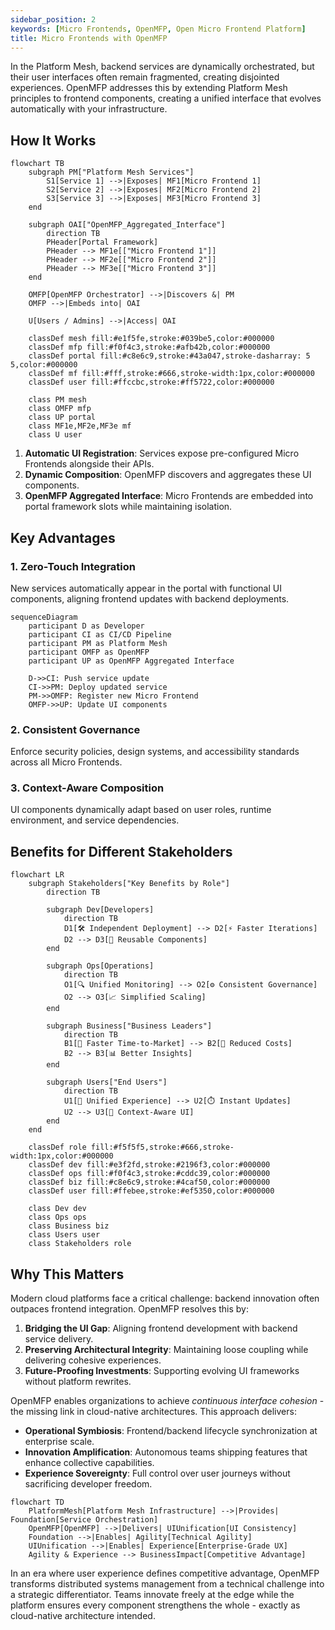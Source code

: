 ```yaml
---
sidebar_position: 2
keywords: [Micro Frontends, OpenMFP, Open Micro Frontend Platform]
title: Micro Frontends with OpenMFP
---
```


In the <Term>Platform Mesh</Term>, backend services are dynamically orchestrated, but their user interfaces often remain fragmented, creating disjointed experiences. <Project>OpenMFP</Project> addresses this by extending Platform Mesh principles to frontend components, creating a unified interface that evolves automatically with your infrastructure.

## How It Works

```mermaid
flowchart TB
    subgraph PM["Platform Mesh Services"]
        S1[Service 1] -->|Exposes| MF1[Micro Frontend 1]
        S2[Service 2] -->|Exposes| MF2[Micro Frontend 2]
        S3[Service 3] -->|Exposes| MF3[Micro Frontend 3]
    end

    subgraph OAI["OpenMFP_Aggregated_Interface"]
        direction TB
        PHeader[Portal Framework]
        PHeader --> MF1e[["Micro Frontend 1"]]
        PHeader --> MF2e[["Micro Frontend 2"]]
        PHeader --> MF3e[["Micro Frontend 3"]]
    end

    OMFP[OpenMFP Orchestrator] -->|Discovers &| PM
    OMFP -->|Embeds into| OAI

    U[Users / Admins] -->|Access| OAI

    classDef mesh fill:#e1f5fe,stroke:#039be5,color:#000000
    classDef mfp fill:#f0f4c3,stroke:#afb42b,color:#000000
    classDef portal fill:#c8e6c9,stroke:#43a047,stroke-dasharray: 5 5,color:#000000
    classDef mf fill:#fff,stroke:#666,stroke-width:1px,color:#000000
    classDef user fill:#ffccbc,stroke:#ff5722,color:#000000

    class PM mesh
    class OMFP mfp
    class UP portal
    class MF1e,MF2e,MF3e mf
    class U user
```

1. **Automatic UI Registration**: Services expose pre-configured Micro Frontends alongside their APIs.
2. **Dynamic Composition**: OpenMFP discovers and aggregates these UI components.
3. **OpenMFP Aggregated Interface**: Micro Frontends are embedded into portal framework slots while maintaining isolation.

## Key Advantages

### 1. Zero-Touch Integration
New services automatically appear in the portal with functional UI components, aligning frontend updates with backend deployments.

```mermaid
sequenceDiagram
    participant D as Developer
    participant CI as CI/CD Pipeline
    participant PM as Platform Mesh
    participant OMFP as OpenMFP
    participant UP as OpenMFP Aggregated Interface

    D->>CI: Push service update
    CI->>PM: Deploy updated service
    PM->>OMFP: Register new Micro Frontend
    OMFP->>UP: Update UI components
```

### 2. Consistent Governance
Enforce security policies, design systems, and accessibility standards across all Micro Frontends.

### 3. Context-Aware Composition
UI components dynamically adapt based on user roles, runtime environment, and service dependencies.

## Benefits for Different Stakeholders

```mermaid
flowchart LR
    subgraph Stakeholders["Key Benefits by Role"]
        direction TB

        subgraph Dev[Developers]
            direction TB
            D1[🛠️ Independent Deployment] --> D2[⚡ Faster Iterations]
            D2 --> D3[🧩 Reusable Components]
        end

        subgraph Ops[Operations]
            direction TB
            O1[🔍 Unified Monitoring] --> O2[⚙️ Consistent Governance]
            O2 --> O3[📈 Simplified Scaling]
        end

        subgraph Business["Business Leaders"]
            direction TB
            B1[🚀 Faster Time-to-Market] --> B2[💸 Reduced Costs]
            B2 --> B3[📊 Better Insights]
        end

        subgraph Users["End Users"]
            direction TB
            U1[🎯 Unified Experience] --> U2[⏱️ Instant Updates]
            U2 --> U3[🔗 Context-Aware UI]
        end
    end

    classDef role fill:#f5f5f5,stroke:#666,stroke-width:1px,color:#000000
    classDef dev fill:#e3f2fd,stroke:#2196f3,color:#000000
    classDef ops fill:#f0f4c3,stroke:#cddc39,color:#000000
    classDef biz fill:#c8e6c9,stroke:#4caf50,color:#000000
    classDef user fill:#ffebee,stroke:#ef5350,color:#000000

    class Dev dev
    class Ops ops
    class Business biz
    class Users user
    class Stakeholders role
```

## Why This Matters

Modern cloud platforms face a critical challenge: backend innovation often outpaces frontend integration. OpenMFP resolves this by:

1. **Bridging the UI Gap**: Aligning frontend development with backend service delivery.
2. **Preserving Architectural Integrity**: Maintaining loose coupling while delivering cohesive experiences.
3. **Future-Proofing Investments**: Supporting evolving UI frameworks without platform rewrites.

OpenMFP enables organizations to achieve _continuous interface cohesion_ - the missing link in cloud-native architectures. This approach delivers:

- **Operational Symbiosis**: Frontend/backend lifecycle synchronization at enterprise scale.
- **Innovation Amplification**: Autonomous teams shipping features that enhance collective capabilities.
- **Experience Sovereignty**: Full control over user journeys without sacrificing developer freedom.

```mermaid
flowchart TD
    PlatformMesh[Platform Mesh Infrastructure] -->|Provides| Foundation[Service Orchestration]
    OpenMFP[OpenMFP] -->|Delivers| UIUnification[UI Consistency]
    Foundation -->|Enables| Agility[Technical Agility]
    UIUnification -->|Enables| Experience[Enterprise-Grade UX]
    Agility & Experience --> BusinessImpact[Competitive Advantage]
```

In an era where user experience defines competitive advantage, OpenMFP transforms distributed systems management from a technical challenge into a strategic differentiator. Teams innovate freely at the edge while the platform ensures every component strengthens the whole - exactly as cloud-native architecture intended.
